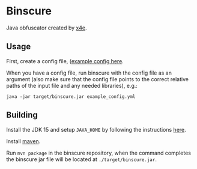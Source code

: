 # Binscure

Java obfuscator created by [x4e](https://github.com/x4e).

## Usage

First, create a config file, ([example config here](./example_config.yml).

When you have a config file, run binscure with the config file as an argument (also make sure that the config file points to the correct relative paths of the input file and any needed libraries), e.g.:
```
java -jar target/binscure.jar example_config.yml
```

## Building

Install the JDK 15 and setup `JAVA_HOME` by following the instructions [here](https://docs.oracle.com/cd/E19182-01/821-0917/inst_jdk_javahome_t/index.html).

Install [maven](https://maven.apache.org/install.html).

Run `mvn package` in the binscure repository, when the command completes the binscure jar file will be located at `./target/binscure.jar`.
